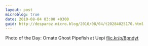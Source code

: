 ```yaml
---
layout: post
microblog: true
date: 2010-08-04 03:00 +0300
guid: http://desparoz.micro.blog/2010/08/04/t20284025170.html
---
```

Photo of the Day: Ornate Ghost Pipefish at Uepi [flic.kr/p/8pndyt](http://flic.kr/p/8pndyt)
